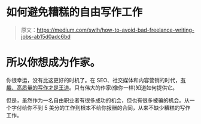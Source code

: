 # 如何避免糟糕的自由写作工作

> 原文：<https://medium.com/swlh/how-to-avoid-bad-freelance-writing-jobs-ab15d0adc6bd>

# 所以你想成为作家。

你很幸运，没有比这更好的时机了。在 SEO、社交媒体和内容营销的时代，[有趣、高质量的写作才是王道](https://support.google.com/webmasters/answer/7451184?hl=en)。只有伟大的作家(像你一样)知道如何提供它。

但是，虽然作为一名自由职业者有很多成功的机会，但也有很多被骗的机会。从一个字付给你不到 5 美分的工作到根本不给你报酬的合同，从来不缺少糟糕的写作工作。